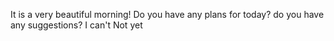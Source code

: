 It is a very beautiful morning!
Do you have any plans for today?
do you have any suggestions?
I can't
Not yet
